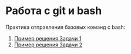 # Работа с git и bash

Практика отправления базовых команд с bash:

  1. [Пример решения Задачи 1](https://github.com/LSalakhova/git_bash/blob/main/bash1.txt)
  2. [Пример решения Задачи 2](https://github.com/LSalakhova/git_bash/blob/main/bash2.txt)
